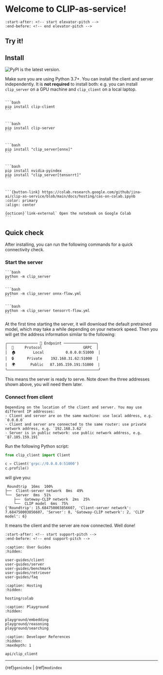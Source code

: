 # Welcome to CLIP-as-service!

```{include} ../README.md
:start-after: <!-- start elevator-pitch -->
:end-before: <!-- end elevator-pitch -->
```

## Try it!
## Install

![PyPI](https://img.shields.io/pypi/v/clip_client?color=%23ffffff&label=%20) is the latest version.

Make sure you are using Python 3.7+. You can install the client and server independently. It is **not required** to install both: e.g. you can install `clip_server` on a GPU machine and `clip_client` on a local laptop.

````{tab} Client

```bash
pip install clip-client
```

````

````{tab} Server (PyTorch)

```bash
pip install clip-server
```
````

````{tab} Server (ONNX)

```bash
pip install "clip_server[onnx]"
```

````


````{tab} Server (TensorRT)

```bash
pip install nvidia-pyindex 
pip install "clip_server[tensorrt]"
```
````

````{tab} Server on Google Colab

```{button-link} https://colab.research.google.com/github/jina-ai/clip-as-service/blob/main/docs/hosting/cas-on-colab.ipynb
:color: primary
:align: center

{octicon}`link-external` Open the notebook on Google Colab 
```

````


## Quick check

After installing, you can run the following commands for a quick connectivity check.

### Start the server

````{tab} Start PyTorch Server 
```bash
python -m clip_server
```
````

````{tab} Start ONNX Server 
```bash
python -m clip_server onnx-flow.yml
```
````

````{tab} Start TensorRT Server 
```bash
python -m clip_server tensorrt-flow.yml
```
````

At the first time starting the server, it will download the default pretrained model, which may take a while depending on your network speed. Then you will get the address information similar to the following: 

```text
╭────────────── 🔗 Endpoint ───────────────╮
│  🔗     Protocol                   GRPC  │
│  🏠        Local          0.0.0.0:51000  │
│  🔒      Private    192.168.31.62:51000  │
|  🌍       Public   87.105.159.191:51000  |
╰──────────────────────────────────────────╯  
```

This means the server is ready to serve. Note down the three addresses shown above, you will need them later.

### Connect from client

```{tip}
Depending on the location of the client and server. You may use different IP addresses:
- Client and server are on the same machine: use local address, e.g. `0.0.0.0`
- Client and server are connected to the same router: use private network address, e.g. `192.168.3.62`
- Server is in public network: use public network address, e.g. `87.105.159.191`
```

Run the following Python script:

```python
from clip_client import Client

c = Client('grpc://0.0.0.0:51000')
c.profile()
```

will give you:

```text
 Roundtrip  16ms  100%
├──  Client-server network  8ms  49%
└──  Server  8ms  51%
    ├──  Gateway-CLIP network  2ms  25%
    └──  CLIP model  6ms  75%
{'Roundtrip': 15.684750003856607, 'Client-server network': 7.684750003856607, 'Server': 8, 'Gateway-CLIP network': 2, 'CLIP model': 6}
```

It means the client and the server are now connected. Well done!


```{include} ../README.md
:start-after: <!-- start support-pitch -->
:end-before: <!-- end support-pitch -->
```


```{toctree}
:caption: User Guides
:hidden:

user-guides/client
user-guides/server
user-guides/benchmark
user-guides/retriever
user-guides/faq
```

```{toctree}
:caption: Hosting
:hidden:

hosting/colab
```

```{toctree}
:caption: Playground
:hidden:

playground/embedding
playground/reasoning
playground/searching
```


```{toctree}
:caption: Developer References
:hidden:
:maxdepth: 1

api/clip_client
```


---
{ref}`genindex` | {ref}`modindex`


